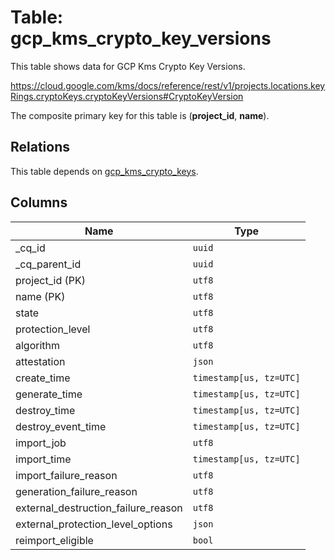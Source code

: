 # Table: gcp_kms_crypto_key_versions

This table shows data for GCP Kms Crypto Key Versions.

https://cloud.google.com/kms/docs/reference/rest/v1/projects.locations.keyRings.cryptoKeys.cryptoKeyVersions#CryptoKeyVersion

The composite primary key for this table is (**project_id**, **name**).

## Relations

This table depends on [gcp_kms_crypto_keys](gcp_kms_crypto_keys).

## Columns

| Name          | Type          |
| ------------- | ------------- |
|_cq_id|`uuid`|
|_cq_parent_id|`uuid`|
|project_id (PK)|`utf8`|
|name (PK)|`utf8`|
|state|`utf8`|
|protection_level|`utf8`|
|algorithm|`utf8`|
|attestation|`json`|
|create_time|`timestamp[us, tz=UTC]`|
|generate_time|`timestamp[us, tz=UTC]`|
|destroy_time|`timestamp[us, tz=UTC]`|
|destroy_event_time|`timestamp[us, tz=UTC]`|
|import_job|`utf8`|
|import_time|`timestamp[us, tz=UTC]`|
|import_failure_reason|`utf8`|
|generation_failure_reason|`utf8`|
|external_destruction_failure_reason|`utf8`|
|external_protection_level_options|`json`|
|reimport_eligible|`bool`|